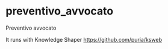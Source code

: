 # preventivo_avvocato
Preventivo avvocato

It runs with Knowledge Shaper
https://github.com/puria/ksweb
